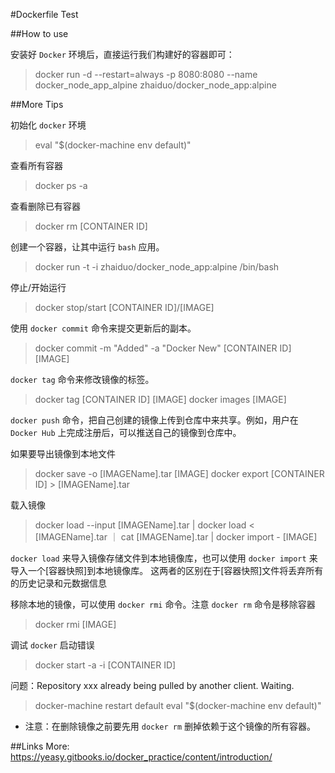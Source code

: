 #Dockerfile Test

##How to use

安装好 `Docker` 环境后，直接运行我们构建好的容器即可：
> docker run -d --restart=always -p 8080:8080 --name docker_node_app_alpine zhaiduo/docker_node_app:alpine

##More Tips

初始化 `docker` 环境
> eval "$(docker-machine env default)"

查看所有容器
> docker ps -a

查看删除已有容器
> docker rm [CONTAINER ID]

创建一个容器，让其中运行 `bash` 应用。
> docker run -t -i zhaiduo/docker_node_app:alpine /bin/bash

停止/开始运行
> docker stop/start [CONTAINER ID]/[IMAGE]

使用 `docker commit` 命令来提交更新后的副本。
> docker commit -m "Added" -a "Docker New" [CONTAINER ID] [IMAGE]

`docker tag` 命令来修改镜像的标签。
> docker tag [CONTAINER ID] [IMAGE]
> docker images [IMAGE]

`docker push` 命令，把自己创建的镜像上传到仓库中来共享。例如，用户在 `Docker Hub` 上完成注册后，可以推送自己的镜像到仓库中。

如果要导出镜像到本地文件
> docker save -o [IMAGEName].tar [IMAGE]
> docker export [CONTAINER ID] > [IMAGEName].tar

载入镜像
> docker load --input [IMAGEName].tar | docker load < [IMAGEName].tar ｜ cat [IMAGEName].tar | docker import - [IMAGE]

`docker load` 来导入镜像存储文件到本地镜像库，也可以使用 `docker import` 来导入一个[容器快照]到本地镜像库。
这两者的区别在于[容器快照]文件将丢弃所有的历史记录和元数据信息

移除本地的镜像，可以使用 `docker rmi` 命令。注意 `docker rm` 命令是移除容器
> docker rmi [IMAGE]

调试 `docker` 启动错误
> docker start -a -i [CONTAINER ID]

问题：Repository xxx already being pulled by another client. Waiting.
> docker-machine restart default
> eval "$(docker-machine env default)"

* 注意：在删除镜像之前要先用 `docker rm` 删掉依赖于这个镜像的所有容器。

##Links
More: https://yeasy.gitbooks.io/docker_practice/content/introduction/






